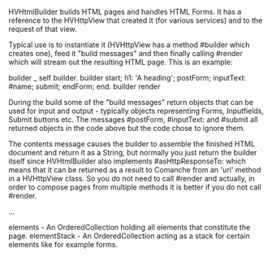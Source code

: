 HVHtmlBuilder builds HTML pages and handles HTML Forms. It has a reference to the HVHttpView that created it (for various services) and to the request of that view.

Typical use is to instantiate it (HVHttpView has a method #builder which creates one), feed it "build messages" and then finally calling #render which will stream out the resulting HTML page. This is an example:

builder _ self builder.
builder start; h1: 'A heading'; postForm; inputText: #name; submit; endForm; end.
builder render

During the build some of the "build messages" return objects that can be used for input and output - typically objects representing Forms, Inputfields, Submit buttons etc. The messages #postForm, #inputText: and #submit all returned objects in the code above but the code chose to ignore them.

The contents message causes the builder to assemble the finished HTML document and return it as a String, but normally you just return the builder itself since HVHtmlBuilder also implements #asHttpResponseTo: which means that it can be returned as a result to Comanche from an 'url' method in a HVHttpView class. So you do not need to call #render and actually, in order to compose pages from multiple methods it is better if you do not call #render.

...

elements - An OrderedCollection holding all elements that constitute the page.
elementStack - An OrderedCollection acting as a stack for certain elements like for example forms.

